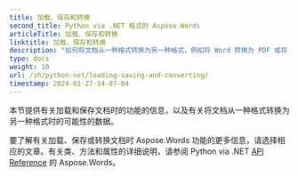 ```yaml
---
title: 加载、保存和转换
second_title: Python via .NET 格式的 Aspose.Words
articleTitle: 加载、保存和转换
linktitle: 加载、保存和转换
description: "如何将文档从一种格式转换为另一种格式，例如将 Word 转换为 PDF 或将 HTML 转换为 Markdown，以及如何使用 Python 加载和保存文档。"
type: docs
weight: 10
url: /zh/python-net/loading-saving-and-converting/
timestamp: 2024-01-27-14-07-04
---
```


本节提供有关加载和保存文档时的功能的信息，以及有关将文档从一种格式转换为另一种格式时的可能性的数据。

要了解有关加载、保存或转换文档时 Aspose.Words 功能的更多信息，请选择相应的文章。有关类、方法和属性的详细说明，请参阅 Python via .NET [API Reference](https://reference.aspose.com/words/python-net/) 的 Aspose.Words。
